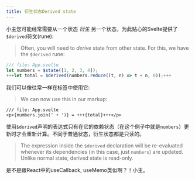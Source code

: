 ```yaml
---
title: 衍生状态Derived state
---
```

小主您可能经常需要从一个状态 _衍生_ 另一个状态，为此贴心的Svelte提供了`$derived`符文(rune):
> Often, you will need to _derive_ state from other state. For this, we have the `$derived` rune:

```js
/// file: App.svelte
let numbers = $state([1, 2, 3, 4]);
+++let total = $derived(numbers.reduce((t, n) => t + n, 0));+++
```

我们可以像往常一样在标签中使用它:
> We can now use this in our markup:

```svelte
/// file: App.svelte
<p>{numbers.join(' + ')} = +++{total}+++</p>
```

使用`$derived`声明的表达式只有在它的依赖状态（在这个例子中就是`numbers`）更新时才会重新计算。不同于普通状态，衍生状态都是只读的。
> The expression inside the `$derived` declaration will be re-evaluated whenever its dependencies (in this case, just `numbers`) are updated. Unlike normal state, derived state is read-only.

是不是跟React中的useCallback, useMemo类似啊？！小主。